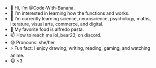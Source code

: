 - 👋 Hi, I’m @Code-With-Banana.
- 👀 I’m interested in learning how the functions and works.
- 🌱 I’m currently learning science, neuroscience, psychology, maths, literature, visual arts, commerce, and digital.
- 💞️ My favorite food is alfredo pasta.
- 📫 How to reach me lol_bear23, on discord.
- 😄 Pronouns: she/her
- ⚡ Fun fact: I enjoy drawing, writing, reading, gaming, and watching anime.
- 🐵 <3
